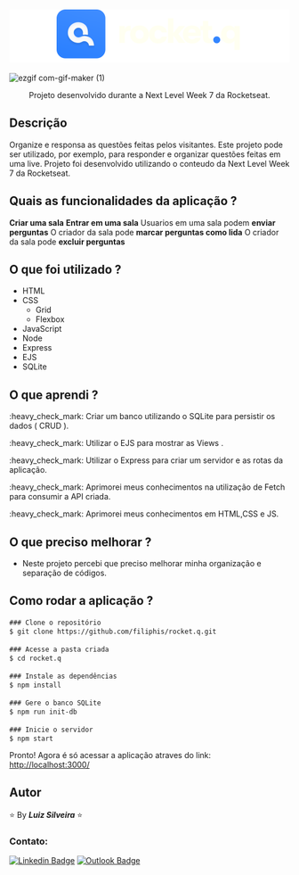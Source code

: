 <h1 align="center" style="background-color: white;"><img src=".github/logo.svg" alt="RocketQ"></h1>

![ezgif com-gif-maker (1)](https://user-images.githubusercontent.com/13370451/174902862-34808dd0-5086-4385-90e1-f825ecfb6621.gif)

<p align="center">Projeto desenvolvido durante a Next Level Week 7 da Rocketseat.</p>

<!-- Visualize as soluções em: https://portfolio-filiphis.vercel.app/ -->

## Descrição

<p>Organize e responsa as questões feitas pelos visitantes. Este projeto pode ser utilizado, por exemplo, para responder e organizar questões feitas em uma live. Projeto foi desenvolvido utilizando o conteudo da Next Level Week 7 da Rocketseat.</p>

## Quais as funcionalidades da aplicação ?

**Criar uma sala**
**Entrar em uma sala**
Usuarios em uma sala podem **enviar perguntas**
O criador da sala pode **marcar perguntas como lida**
O criador da sala pode **excluir perguntas**

## O que foi utilizado ?

- HTML
- CSS
  - Grid
  - Flexbox
- JavaScript
- Node
- Express
- EJS
- SQLite

## O que aprendi ?

<p>:heavy_check_mark: Criar um banco utilizando o SQLite para persistir os dados ( CRUD ).</p>
<p>:heavy_check_mark: Utilizar o EJS para mostrar as Views .</p>
<p>:heavy_check_mark: Utilizar o Express para criar um servidor e as rotas da aplicação.</p>
<p>:heavy_check_mark: Aprimorei meus conhecimentos na utilização de Fetch para consumir a API criada.</p>
<p>:heavy_check_mark: Aprimorei meus conhecimentos em HTML,CSS e JS.</p>

## O que preciso melhorar ?

- Neste projeto percebi que preciso melhorar minha organização e separação de códigos.

## Como rodar a aplicação ?

```
### Clone o repositório
$ git clone https://github.com/filiphis/rocket.q.git

### Acesse a pasta criada
$ cd rocket.q

### Instale as dependências
$ npm install

### Gere o banco SQLite
$ npm run init-db

### Inicie o servidor
$ npm start
```

<p>
Pronto! Agora é só acessar a aplicação atraves do link: <a href="http://localhost:3000/" target="_blank">http://localhost:3000/</a>
</p>

## Autor

:star: By **_Luiz Silveira_** :star:

### Contato:

[![Linkedin Badge](https://img.shields.io/badge/-Luiz-blue?style=flat-square&logo=Linkedin&logoColor=white&link=https://www.linkedin.com/in/luiz-silveira-front-end/)](https://www.linkedin.com/in/luiz-silveira-front-end/) [![Outlook Badge](https://img.shields.io/badge/-l.filiphis@hotmail.com-blue?style=flat-square&logo=microsoft-outlook&logoColor=white&link=mailto:l.filiphis@hotmail.com)](mailto:l.filiphis@hotmail)
